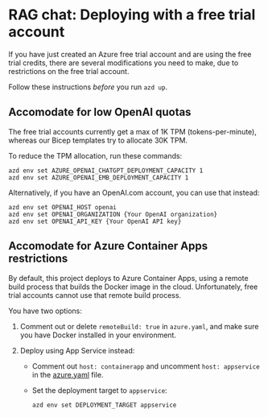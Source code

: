 # RAG chat: Deploying with a free trial account

If you have just created an Azure free trial account and are using the free trial credits,
there are several modifications you need to make, due to restrictions on the free trial account.

Follow these instructions *before* you run `azd up`.

## Accomodate for low OpenAI quotas

The free trial accounts currently get a max of 1K TPM (tokens-per-minute), whereas our Bicep templates try to allocate 30K TPM.

To reduce the TPM allocation, run these commands:

```shell
azd env set AZURE_OPENAI_CHATGPT_DEPLOYMENT_CAPACITY 1
azd env set AZURE_OPENAI_EMB_DEPLOYMENT_CAPACITY 1
```

Alternatively, if you have an OpenAI.com account, you can use that instead:

```shell
azd env set OPENAI_HOST openai
azd env set OPENAI_ORGANIZATION {Your OpenAI organization}
azd env set OPENAI_API_KEY {Your OpenAI API key}
```

## Accomodate for Azure Container Apps restrictions

By default, this project deploys to Azure Container Apps, using a remote build process that builds the Docker image in the cloud.
Unfortunately, free trial accounts cannot use that remote build process.

You have two options:

1. Comment out or delete `remoteBuild: true` in `azure.yaml`, and make sure you have Docker installed in your environment.

2. Deploy using App Service instead:

    * Comment out `host: containerapp` and uncomment `host: appservice` in the [azure.yaml](../azure.yaml) file.
    * Set the deployment target to `appservice`:

        ```shell
        azd env set DEPLOYMENT_TARGET appservice
        ```
